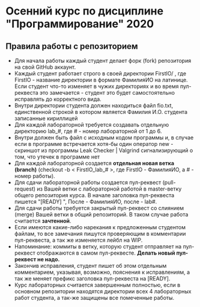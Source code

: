 # Осенний курс по дисциплине "Программирование" 2020

## Правила работы с репозиторием

- Для начала работы каждый студент делает форк (fork) репозитория на свой GitHub аккаунт.
- Каждый студент работает строго в своей директории FirstIO/ , где FirstIO - название директории в формате ФамилияИО на латинице. Если студент что-то изменяет в чужих директориях и во время пул-реквеста это замечается - студент это будет самостоятельно исправлять до корректного вида.
- Внутри директории студента должен находиться файл fio.txt, единственной строкой в котором является Фамилия И.О. студента записанные кириллицей
- Для каждой лабораторной требуется создавать отдельную директорию lab_#, где # - номер лабораторной от 1 до 6.
- Внутри должен быть файл с исходным кодом программы и, в случае если в программе встречается хотя-бы один оператор new - скриншот из программы Leak Checker | Valgrind сигнализирующий о том, что утечек в программе нет
- Для каждой лабораторной создается **отдельная новая ветка (branch)** (checkout -b < FirstIO\_lab_# >, где FirstIO - ФамилияИО, а # - номер работы).
- Для сдачи лабораторной работы создается пул-реквест (pull-request) из Вашей ветки с лабораторной работой в master-ветку общего репозитория курса. В начале заголовка пул-реквеста пишется "[READY] ", После - ФамилияИО, после - lab#.
- Для сдачи работы требуется закрытый пул-реквест со слиянием (merge) Вашей ветки в общий репозиторий. В таком случае работа считается **зачтенной**.
- Если имеются какие-либо нарекания к предложенным студентом файлам, то все замечания пишутся проверяющим в комментарии пул-реквеста, а так же изменяется лейбл на WIP.
- Напоминание: коммиты в ветку, которую студент отправляет на пул-реквест отображаются в самом пул-реквесте. **Делать новый пул-реквест не надо.**
- Закончив исправления, студент пишет об этом отдельным комментарием, указывая, возможно, пояснения к исправлениям, а так же меняет префикс заголовка пул-реквеста на [READY].
- Курс лабораторных считается завершенным полностью, если в основном репозитории находятся директории всех 4 лабораторных работ студента, а так-же защищены все помеченные работы.
